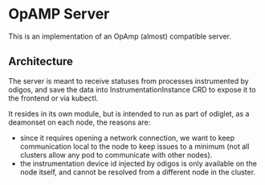 # OpAMP Server

This is an implementation of an OpAmp (almost) compatible server.

## Architecture

The server is meant to receive statuses from processes instrumented by odigos, and save the data into InstrumentationInstance CRD to expose it to the frontend or via kubectl.

It resides in its own module, but is intended to run as part of odiglet, as a deamonset on each node, the reasons are:

- since it requires opening a network connection, we want to keep communication local to the node to keep issues to a minimum (not all clusters allow any pod to communicate with other nodes).
- the instrumentation device id injected by odigos is only available on the node itself, and cannot be resolved from a different node in the cluster.


